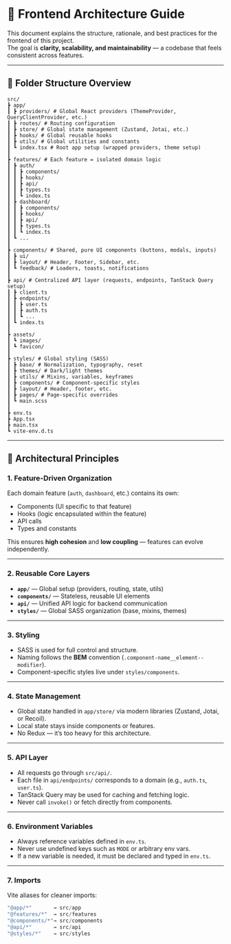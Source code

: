 # 🧭 Frontend Architecture Guide

This document explains the structure, rationale, and best practices for the frontend of this project.  
The goal is **clarity, scalability, and maintainability** — a codebase that feels consistent across features.

---

## 📂 Folder Structure Overview

```ascii
src/
┣ app/
┃ ┣ providers/ # Global React providers (ThemeProvider, QueryClientProvider, etc.)
┃ ┣ routes/ # Routing configuration
┃ ┣ store/ # Global state management (Zustand, Jotai, etc.)
┃ ┣ hooks/ # Global reusable hooks
┃ ┣ utils/ # Global utilities and constants
┃ ┗ index.tsx # Root app setup (wrapped providers, theme setup)
┃
┣ features/ # Each feature = isolated domain logic
┃ ┣ auth/
┃ ┃ ┣ components/
┃ ┃ ┣ hooks/
┃ ┃ ┣ api/
┃ ┃ ┣ types.ts
┃ ┃ ┗ index.ts
┃ ┣ dashboard/
┃ ┃ ┣ components/
┃ ┃ ┣ hooks/
┃ ┃ ┣ api/
┃ ┃ ┣ types.ts
┃ ┃ ┗ index.ts
┃ ┗ ...
┃
┣ components/ # Shared, pure UI components (buttons, modals, inputs)
┃ ┣ ui/
┃ ┣ layout/ # Header, Footer, Sidebar, etc.
┃ ┗ feedback/ # Loaders, toasts, notifications
┃
┣ api/ # Centralized API layer (requests, endpoints, TanStack Query setup)
┃ ┣ client.ts
┃ ┣ endpoints/
┃ ┃ ┣ user.ts
┃ ┃ ┣ auth.ts
┃ ┃ ┗ ...
┃ ┗ index.ts
┃
┣ assets/
┃ ┗ images/
┃ ┗ favicon/
┃
┣ styles/ # Global styling (SASS)
┃ ┣ base/ # Normalization, typography, reset
┃ ┣ themes/ # Dark/light themes
┃ ┣ utils/ # Mixins, variables, keyframes
┃ ┣ components/ # Component-specific styles
┃ ┣ layout/ # Header, footer, etc.
┃ ┣ pages/ # Page-specific overrides
┃ ┗ main.scss
┃
┣ env.ts
┣ App.tsx
┣ main.tsx
┗ vite-env.d.ts
```


---

## 🧩 Architectural Principles

### 1. **Feature-Driven Organization**
Each domain feature (`auth`, `dashboard`, etc.) contains its own:
- Components (UI specific to that feature)
- Hooks (logic encapsulated within the feature)
- API calls
- Types and constants  

This ensures **high cohesion** and **low coupling** — features can evolve independently.

---

### 2. **Reusable Core Layers**
- **`app/`** — Global setup (providers, routing, state, utils)
- **`components/`** — Stateless, reusable UI elements
- **`api/`** — Unified API logic for backend communication
- **`styles/`** — Global SASS organization (base, mixins, themes)

---

### 3. **Styling**
- SASS is used for full control and structure.  
- Naming follows the **BEM** convention (`.component-name__element--modifier`).  
- Component-specific styles live under `styles/components`.

---

### 4. **State Management**
- Global state handled in `app/store/` via modern libraries (Zustand, Jotai, or Recoil).  
- Local state stays inside components or features.  
- No Redux — it’s too heavy for this architecture.

---

### 5. **API Layer**
- All requests go through `src/api/`.  
- Each file in `api/endpoints/` corresponds to a domain (e.g., `auth.ts`, `user.ts`).  
- TanStack Query may be used for caching and fetching logic.  
- Never call `invoke()` or fetch directly from components.

---

### 6. **Environment Variables**
- Always reference variables defined in `env.ts`.  
- Never use undefined keys such as `MODE` or arbitrary env vars.  
- If a new variable is needed, it must be declared and typed in `env.ts`.

---

### 7. **Imports**
Vite aliases for cleaner imports:

```ts
"@app/*"       → src/app
"@features/*"  → src/features
"@components/*"→ src/components
"@api/*"       → src/api
"@styles/*"    → src/styles
